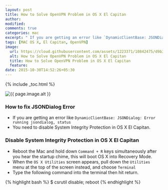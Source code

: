 ```yaml
---
layout: post
title: How to Solve OpenVPN Problem in OS X El Capitan
author:
modified:
comments: true
categories: mac
excerpt: " If you are getting an error like `DynamicClientBase: JSONDialog: Error running jsondialog, status`"
tags: [MAC OS X, El Capitan, OpenVPN]
image:
  url: https://cloud.githubusercontent.com/assets/1223371/10842475/d9b37bb0-7f17-11e5-8aae-f22b81fdf9c6.png
  alt: How to Solve OpenVPN Problem in OS X El Capitan
  title: How to Solve OpenVPN Problem in OS X El Capitan
  feature:
date: 2015-10-30T14:52:26+05:30
---
```



{% include _toc.html %}

<img src="{{ page.image.url }}" alt="{{ page.image.alt }}" title="{{ page.image.title }}">

### How to fix JSONDialog Error
* If you are getting an error like `DynamicClientBase: JSONDialog: Error running jsondialog, status`
* You need to disable System Integrity Protection in OS X El Capitan.

### Disable System Integrity Protection in OS X El Capitan

* Reboot the Mac and hold down `Command + R` keys simultaneously after you hear the startup chime, this will boot OS X into Recovery Mode.
* When the `OS X Utilities` screen appears, pull down the `Utilities` menu at the top of the screen instead, and choose `Terminal`
* Type the following command into the terminal then hit return.

{% highlight bash %}
$ csrutil disable; reboot
{% endhighlight %}
